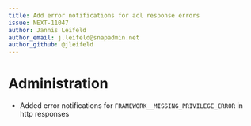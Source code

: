 ```yaml
---
title: Add error notifications for acl response errors
issue: NEXT-11047
author: Jannis Leifeld
author_email: j.leifeld@snapadmin.net 
author_github: @jleifeld
---
```

# Administration
* Added error notifications for `FRAMEWORK__MISSING_PRIVILEGE_ERROR` in http responses
